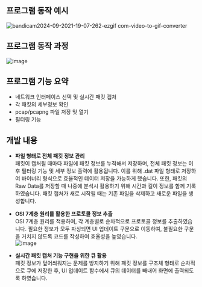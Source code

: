 ## 프로그램 동작 예시
![bandicam2024-09-2021-19-07-262-ezgif com-video-to-gif-converter](https://github.com/user-attachments/assets/06c4e94c-4de2-4139-b912-f7c10bcc1502)


## 프로그램 동작 과정
![image](https://github.com/user-attachments/assets/2d58b7f0-3c42-4562-8e25-3621cf1c9e31)


## 프로그램 기능 요약
- 네트워크 인터페이스 선택 및 실시간 패킷 캡처
- 각 패킷의 세부정보 확인
- pcap/pcapng 파일 저장 및 열기
- 필터링 기능


## 개발 내용
- **파일 형태로 전체 패킷 정보 관리**  
패킷이 캡처될 때마다 파일에 패킷 정보를 누적해서 저장하며, 전체 패킷 정보는 이후 필터링 기능 및 세부 정보 출력에 활용됩니다. 이를 위해 .dat 파일 형태로 저장하여 바이너리 형식으로 효율적인 데이터 저장을 가능하게 했습니다. 또한, 패킷의 Raw Data를 저장할 때 나중에 분석시 활용하기 위해 시간과 길이 정보를 함께 기록하였습니다. 패킷 캡처가 새로 시작될 때는 기존 파일을 삭제하고 새로운 파일을 생성합니다.


- **OSI 7계층 원리를 활용한 프로토콜 정보 추출**  
  OSI 7계층 원리를 적용하여, 각 계층별로 순차적으로 프로토콜 정보를 추출하였습니다. 필요한 정보가 모두 파싱되면 UI 업데이트 구문으로 이동하여, 불필요한 구문을 거치지 않도록 코드를 작성하여 효율성을 높였습니다.  
![image](https://github.com/user-attachments/assets/c9bc736e-9225-4c40-84b1-b6df6c50c9e4)


- **실시간 패킷 캡처 기능 구현을 위한 큐 활용**  
패킷 정보가 덮어씌워지는 문제를 방지하기 위해 패킷 정보를 구조체 형태로 순차적으로 큐에 저장한 후, UI 업데이트 함수에서 큐의 데이터를 빼내어 화면에 출력되도록 하였습니다.


